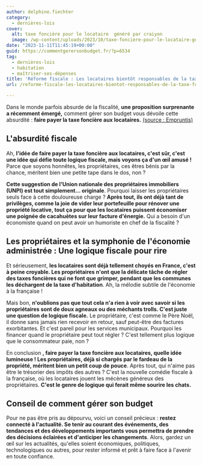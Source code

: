 ```yaml
---
author: delphine.fiechter
category:
  - dernières-lois
cover:
  alt: taxe foncière pour le locataire  généré par craiyon
  image: /wp-content/uploads/2023/10/taxe-fonciere-pour-le-locataire-genere-par-craiyon-1.png
date: "2023-11-11T11:45:19+00:00"
guid: https://commentgerersonbudget.fr/?p=6534
tag:
  - dernières-lois
  - habitation
  - maîtriser-ses-dépenses
title: 'Réforme fiscale : Les locataires bientôt responsables de la taxe foncière ?'
url: /reforme-fiscale-les-locataires-bientot-responsables-de-la-taxe-fonciere/

---
```

Dans le monde parfois absurde de la fiscalité, **une proposition surprenante a récemment émergé,** comment gérer son budget vous dévoile cette absurdité : **faire payer la taxe foncière aux locataires.** [(source : Empruntis)](https://www.empruntis.com/financement/actualites/faire-payer-taxe-fonciere-aux-locataires-une-mesure-equite-fiscale-16474.php "(source : Empruntis)")

## **L'absurdité fiscale**

Ah, **l'idée de faire payer la taxe foncière aux locataires, c'est sûr, c'est une idée qui défie toute logique fiscale, mais voyons ça d'un œil amusé !** Parce que soyons honnêtes, les propriétaires, ces êtres bénis par la chance, méritent bien une petite tape dans le dos, non ?

**Cette suggestion de l'Union nationale des propriétaires immobiliers (UNPI) est tout simplement... originale**. Pourquoi laisser les propriétaires seuls face à cette douloureuse charge ? **Après tout, ils ont déjà tant de privilèges, comme la joie de vider leur portefeuille pour rénover une propriété locative, tout ça pour que les locataires puissent économiser une poignée de cacahuètes sur leur facture d'énergie.** Qui a besoin d'un économiste quand on peut avoir un humoriste en chef de la fiscalité ?

## **Les propriétaires et la symphonie de l'économie administrée : Une logique fiscale pour rire**

Et sérieusement, **les locataires sont déjà tellement choyés en France, c'est à peine croyable. Les propriétaires n'ont que la délicate tâche de régler des taxes foncières qui ne font que grimper, pendant que les communes les déchargent de la taxe d'habitation**. Ah, la mélodie subtile de l'économie à la française !

Mais bon, **n'oublions pas que tout cela n'a rien à voir avec savoir si les propriétaires sont de doux agneaux ou des méchants trolls. C'est juste une question de logique fiscale.** Le propriétaire, c'est comme le Père Noël, il donne sans jamais rien recevoir en retour, sauf peut-être des factures exorbitantes. Et c'est pareil pour les services municipaux. Pourquoi les financer quand le propriétaire peut tout régler ? C'est tellement plus logique que le consommateur paie, non ?

En conclusion **, faire payer la taxe foncière aux locataires, quelle idée lumineuse ! Les propriétaires, déjà si chargés par le fardeau de la propriété, méritent bien un petit coup de pouce**. Après tout, qui n'aime pas être le trésorier des impôts des autres ? C'est la nouvelle comédie fiscale à la française, où les locataires jouent les mécènes généreux des propriétaires. **C'est le genre de logique qui ferait même sourire les chats.**

## **Conseil de comment gérer son budget**

Pour ne pas être pris au dépourvu, voici un conseil précieux : **restez connecté à l'actualité. Se tenir au courant des événements, des tendances et des développements importants vous permettra de prendre des décisions éclairées et d'anticiper les changements**. Alors, gardez un œil sur les actualités, qu'elles soient économiques, politiques, technologiques ou autres, pour rester informé et prêt à faire face à l'avenir en toute confiance.

